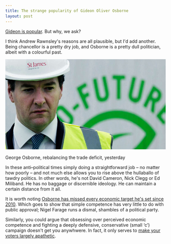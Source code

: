 ```yaml
---
title: The strange popularity of Gideon Oliver Osborne
layout: post
---
```


[Gideon is popular](http://www.theguardian.com/commentisfree/2015/mar/22/how-did-george-osborne-failure-become-peoples-favourite). But why, we ask?

I think Andrew Rawnsley's reasons are all plausible, but I'd add another. Being chancellor is a pretty dry job, and Osborne is a pretty dull politician, albeit with a colourful past.

<img src="/images/osborne.jpg" alt="George Osborne in a hard hat" class="bleed">

<p class="figcaption">George Osborne, rebalancing the trade deficit, yesterday</p>

In these anti&#8211;political times simply doing a straightforward job &#8211; no matter how poorly &#8211; and not much else allows you to rise above the hullaballo of tawdry politics. In other words, he's not David Cameron, Nick Clegg or Ed Miliband. He has no baggage or discernible ideology. He can maintain a certain distance from it all.

It is worth noting [Osborne has missed every economic target he's set since 2010](http://blogs.channel4.com/factcheck/cameron-busted-on-debt-claims/12556). Which goes to show that simple competence has very little to do with public approval; Nigel Farage runs a dismal, shambles of a political party.

Similarly, you could argue that obsessing over perceived economic competence and fighting a deeply defensive, conservative (small &#8216;c&#8217;) campaign doesn't get you anywhwere. In fact, it only serves to [make your voters largely apathetic](http://lordashcroftpolls.com/wp-content/uploads/2015/03/BetterOff.jpg).
